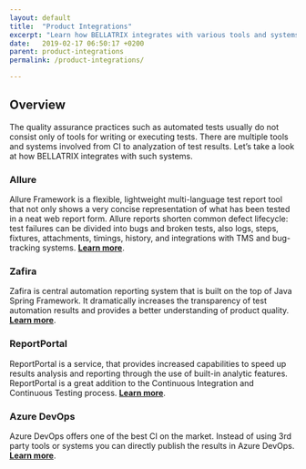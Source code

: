 ```yaml
---
layout: default
title:  "Product Integrations"
excerpt: "Learn how BELLATRIX integrates with various tools and systems."
date:   2019-02-17 06:50:17 +0200
parent: product-integrations
permalink: /product-integrations/

---
```

Overview
--------
The quality assurance practices such as automated tests usually do not consist only of tools for writing or executing tests. There are multiple tools and systems involved from CI to analyzation of test results. Let’s take a look at how BELLATRIX integrates with such systems.

### Allure ###
Allure Framework is a flexible, lightweight multi-language test report tool that not only shows a very concise representation of what has been tested in a neat web report form. Allure reports shorten common defect lifecycle: test failures can be divided into bugs and broken tests, also logs, steps, fixtures, attachments, timings, history, and integrations with TMS and bug-tracking systems. 
[**Learn more**](/allure.md).

### Zafira ###
Zafira is central automation reporting system that is built on the top of Java Spring Framework. It dramatically increases the transparency of test automation results and provides a better understanding of product quality. 
[**Learn more**](/zafira.md).

### ReportPortal ###
ReportPortal is a service, that provides increased capabilities to speed up results analysis and reporting through the use of built-in analytic features. ReportPortal is a great addition to the Continuous Integration and Continuous Testing process.
[**Learn more**](/reportportal.md).

### Azure DevOps ###
Azure DevOps offers one of the best CI on the market. Instead of using 3rd party tools or systems you can directly publish the results in Azure DevOps.
[**Learn more**](/azuredevops.md).






